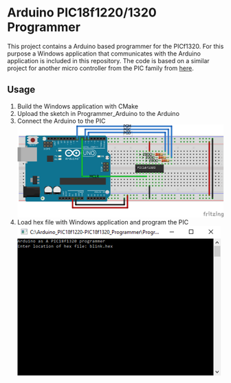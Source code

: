 # Arduino PIC18f1220/1320  Programmer

This project contains a Arduino based programmer for the PICf1320. For this purpose a Windows application that communicates with the Arduino application is included in this repository. The code is based on a similar project for another micro controller from the PIC family from [here](https://sites.google.com/site/thehighspark/arduino-pic18f).

## Usage

1. Build the Windows application with CMake
2. Upload the sketch in Programmer_Arduino to the Arduino
3. Connect the Arduino to the PIC
![](./Images/Arduino_PIC18f1320_Programmer_Schematic.png)
4. Load hex file with Windows application and program the PIC
![](./Images/Arduino_PIC18f1320_Programmer_Windows_Application.png)